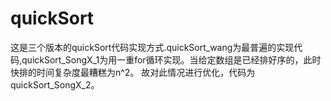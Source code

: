 # quickSort

这是三个版本的quickSort代码实现方式.quickSort_wang为最普遍的实现代码,quickSort_SongX_1为用一重for循环实现。当给定数组是已经排好序的，此时快排的时间复杂度最糟糕为n^2。 故对此情况进行优化，代码为quickSort_SongX_2。
